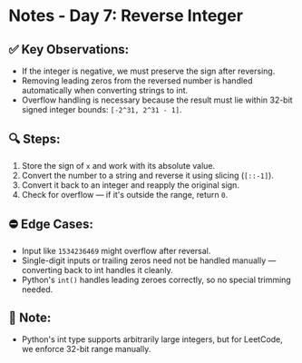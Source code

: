 # Notes - Day 7: Reverse Integer

## ✅ Key Observations:
- If the integer is negative, we must preserve the sign after reversing.
- Removing leading zeros from the reversed number is handled automatically when converting strings to int.
- Overflow handling is necessary because the result must lie within 32-bit signed integer bounds: `[-2^31, 2^31 - 1]`.

## 🔍 Steps:
1. Store the sign of `x` and work with its absolute value.
2. Convert the number to a string and reverse it using slicing (`[::-1]`).
3. Convert it back to an integer and reapply the original sign.
4. Check for overflow — if it's outside the range, return `0`.

## ⛔ Edge Cases:
- Input like `1534236469` might overflow after reversal.
- Single-digit inputs or trailing zeros need not be handled manually — converting back to int handles it cleanly.
- Python's `int()` handles leading zeroes correctly, so no special trimming needed.

## 📌 Note:
- Python's int type supports arbitrarily large integers, but for LeetCode, we enforce 32-bit range manually.
